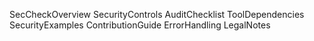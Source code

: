 SecCheckOverview
SecurityControls
AuditChecklist
ToolDependencies
SecurityExamples
ContributionGuide
ErrorHandling
LegalNotes
